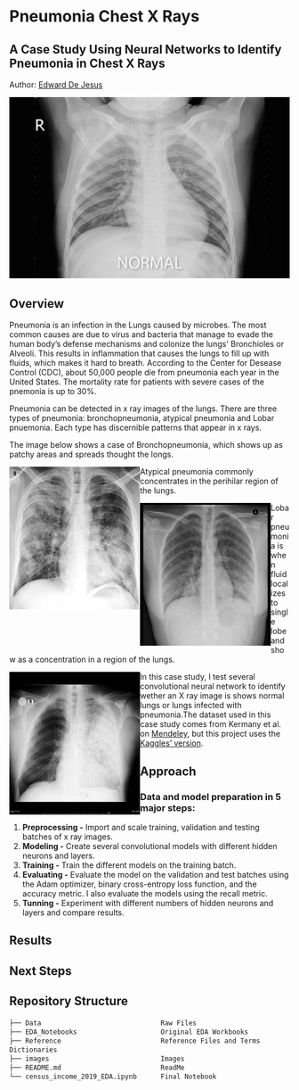 # Pneumonia Chest X Rays
## A Case Study Using Neural Networks to Identify Pneumonia in Chest X Rays
Author: [Edward De Jesus](https://github.com/edejesus196)

<p><img src="./images/normal-pneumonia-animation.gif" alt="Header"></p>

## Overview
Pneumonia is an infection in the Lungs caused by microbes. The most common causes are due to virus and bacteria that manage to evade the human body’s defense mechanisms and colonize the lungs' Bronchioles or Alveoli. This results in inflammation that causes the lungs to fill up with fluids, which makes it hard to breath. According to the Center for Desease Control (CDC), about 50,000 people die from pneumonia each year in the United States. The mortality rate for patients with severe cases of the pnemonia is up to 30%.

Pneumonia can be detected in x ray images of the lungs. There are three types of pneumonia: bronchopneumonia, atypical pneumonia and Lobar pnuemonia. Each type has discernible patterns that appear in x rays.

The image below shows a case of Bronchopneumonia, which shows up as patchy areas and spreads thought the longs.
<p><img src="./images/X-ray_of_bronchopneumonia.png" width="235" height="256" style="float:left"></p>

Atypical pneumonia commonly  concentrates in the perihilar region of the lungs.
<p><img src="./images/Atypical_pneumonia.jpeg" width="235" height="256" style="float:left"></p>

Lobar pneumonia is when fluid localizes to single lobe and show as a concentration in a region of the lungs.
<p><img src="./images/lobar_pneumonia.jpeg" width="235" height="256" style="float:left"></p>


In this case study, I test several convolutional neural network to identify wether an X ray image is shows normal lungs or lungs infected with pneumonia.The dataset used in this case study comes from Kermany et al. on [Mendeley](https://data.mendeley.com/datasets/rscbjbr9sj/3), but this project uses the [Kaggles’ version](https://www.kaggle.com/paultimothymooney/chest-xray-pneumonia).


## Approach

### Data and model preparation in 5 major steps:

1. **Preprocessing -** Import and scale training, validation and testing batches of x ray images.
2. **Modeling -** Create several convolutional models with different hidden neurons and layers.
3. **Training -** Train the different models on the training batch.
4. **Evaluating -** Evaluate the model on the validation and test batches using the Adam optimizer, binary cross-entropy loss function, and the accuracy metric. I also evaluate the models using the recall metric.
5. **Tunning -** Experiment with different numbers of hidden neurons and layers and compare results.

## Results

## Next Steps

## Repository Structure
    
    ├── Data                              Raw Files
    ├── EDA_Notebooks                     Original EDA Workbooks    
    ├── Reference                         Reference Files and Terms Dictionaries
    ├── images                            Images
    ├── README.md                         ReadMe
    └── census_income_2019_EDA.ipynb      Final Notebook